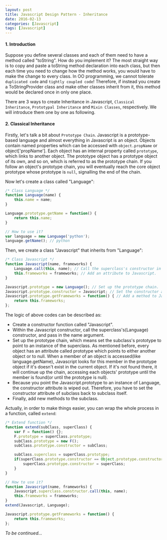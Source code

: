 ```yaml
---
layout: post
title: Javascript Design Pattern - Inheritance
date: 2016-02-13
categories: [Javascript]
tags: [Javascript]
---
```


#### 1. Introduction

Suppose you define several classes and each of them need to have a method called "toString". How do you implement it? The most straight way is to copy and paste a toString method declaration into each class, but then each time you need to change how the method works, you would have to make the change to every class. In OO programming, we cannot tolerate `duplicated code` and `tightly coupled code`! Therefore, if instead you create a ToStringProvider class and make other classes inherit from it, this method would be declared once in only one place.

There are 3 ways to create Inheritance in Javascript, `Classical Inheritance`, `Prototypal Inheritance` and `Mixin Classes`, respectively. We will introduce them one by one as following.

#### 2. Classical Inheritance

Firstly, let's talk a bit about `Prototype Chain`. Javascript is a prototype-based language and almost everything in Javascript is an object. Objects contain named properties which can be accessed with `object.propName` or object['propName']. Each object has an internal property called `prototype`, which links to another object. The prototype object has a prototype object of its own, and so on, which is referred to as the prototype chain. If you follow an object's prototype chain, you will eventually reach the core object prototype whose prototype is `null`, signalling the end of the chain. 

Now let's create a class called "Language":

```javascript
/* Class Language */
function Language(name) {
    this.name = name;
}

Language.prototype.getName = function() {
    return this.name;
}

// How to use it?
var language = new Language('python');
language.getName(); // python
```

Then, we create a class "Javascript" that inherits from "Language":

```javascript
/* Class Javascript */
function Javascript(name, frameworks) {
    Language.call(this, name); // Call the superclass's constructor in the scope of this.
    this.frameworks = frameworks; // Add an attribute to Javascript.
}

Javascript.prototype = new Language(); // Set up the prototype chain.
Javascript.prototype.constructor = Javascript; // Set the constructor attribute to Javascript.
Javascript.prototype.getFrameworks = function() { // Add a method to Javascript.
    return this.frameworks;
};
```

The logic of above codes can be described as: 
- Create a constructor function called "Javascript".
- Within the Javascript constructor, call the superclass's(Language) constructor, and pass in the name argument. 
- Set up the prototype chain, which means set the subclass's prototype to point to an instance of the superclass. As mentioned before, every object has an attribute called prototype which points to either another object or to null. When a member of an object is accessed(like language.getName), Javascript looks for this member in the prototype object if it's doesn't exist in the current object. If it's not found there, it will continue up the chain, accessing each objects' prototype until the member is found(or until the prototype is null).
- Because you point the Javascript.prototype to an instance of Language, the constructor attribute is wiped out. Therefore, you have to set the constructor attribute of subclass back to subclass itself.
- Finally, add new methods to the subclass.

Actually, in order to make things easier, you can wrap the whole process in a function, called `extend`:

```javascript
/* Extend function */
function extend(subClass, superClass) {
    var F = function() {};
    F.prototype = superClass.prototype;
    subClass.prototype = new F();
    subClass.prototype.constructor = subClass;

    subClass.superclass = superClass.prototype;
    if(superClass.prototype.constructor == Object.prototype.constructor) {
        superClass.prototype.constructor = superClass;
    }
}

// How to use it?
function Javascript(name, frameworks) {
    Javascript.superclass.constructor.call(this, name);
    this.frameworks = frameworks;
}
extend(Javascript, Language);

Javascript.prototype.getFrameworks = function() {
    return this.frameworks;
};
```


*To be continued...*











